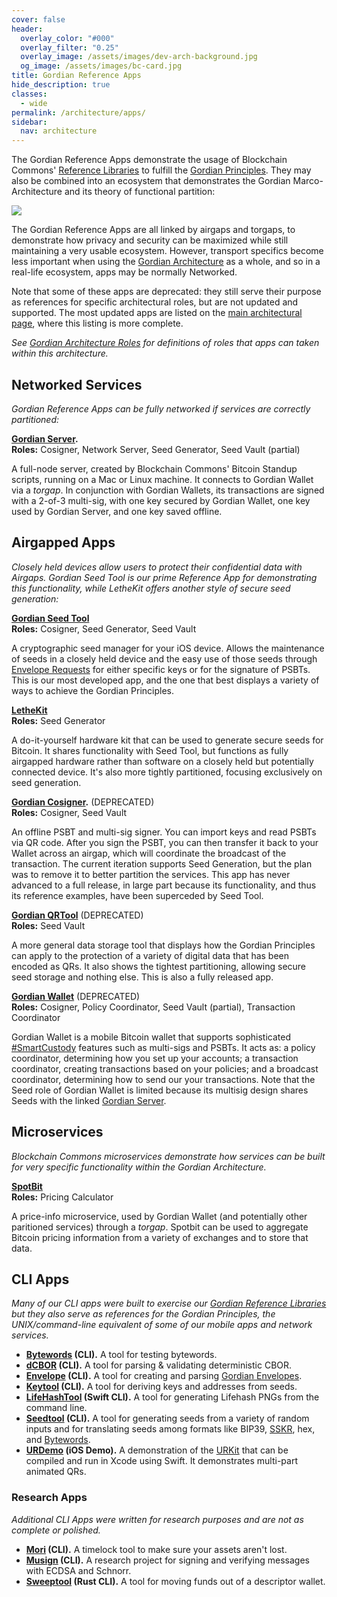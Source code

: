 ```yaml
---
cover: false
header:
  overlay_color: "#000"
  overlay_filter: "0.25"
  overlay_image: /assets/images/dev-arch-background.jpg
  og_image: /assets/images/bc-card.jpg
title: Gordian Reference Apps
hide_description: true
classes:
  - wide
permalink: /architecture/apps/
sidebar:
  nav: architecture
---
```


The Gordian Reference Apps demonstrate the usage of Blockchain
Commons' [Reference Libraries](/libraries/) to fulfill the [Gordian
Principles](/principles/). They may also be combined into an ecosystem
that demonstrates the Gordian Marco-Architecture and its theory of
functional partition:

![](/assets/images/appmap-black.png)

The Gordian Reference Apps are all linked by airgaps and torgaps, to
demonstrate how privacy and security can be maximized while still
maintaining a very usable ecosystem. However, transport specifics
become less important when using the [Gordian
Architecture](/architecture/) as a whole, and so in a real-life
ecosystem, apps may be normally Networked.

Note that some of these apps are deprecated: they still serve their
purpose as references for specific architectural roles, but are not
updated and supported. The most updated apps are listed on the [main
architectural page](/architecture/), where this listing is more
complete.

_See [Gordian Architecture Roles](/architecture/roles/) for
definitions of roles that apps can taken within this architecture._

## Networked Services

_Gordian Reference Apps can be fully networked if services are correctly partitioned:_

**[Gordian Server](https://github.com/BlockchainCommons/GordianServer-macOS).**<br>
**Roles:** Cosigner, Network Server, Seed Generator, Seed Vault (partial)

A full-node server, created by Blockchain Commons' Bitcoin Standup
scripts, running on a Mac or Linux machine. It connects to Gordian
Wallet via a _torgap_. In conjunction with Gordian Wallets, its
transactions are signed with a 2-of-3 multi-sig, with one key secured
by Gordian Wallet, one key used by Gordian Server, and one key saved
offline.

## Airgapped Apps

_Closely held devices allow users to protect their confidential data
with Airgaps. Gordian Seed Tool is our prime Reference App for
demonstrating this functionality, while LetheKit offers another style
of secure seed generation:_

**[Gordian Seed Tool](https://github.com/BlockchainCommons/GordianSeedTool-iOS)**<br>
**Roles:** Cosigner, Seed Generator, Seed Vault

A cryptographic seed manager for your iOS device. Allows the
maintenance of seeds in a closely held device and the easy use of
those seeds through [Envelope Requests](/envelope/request/) for either specific keys or for
the signature of PSBTs. This is our most developed app, and the one
that best displays a variety of ways to achieve the Gordian
Principles.

**[LetheKit](https://github.com/BlockchainCommons/bc-lethekit)**<br>
**Roles:** Seed Generator

A do-it-yourself hardware kit that can be used to generate secure
seeds for Bitcoin. It shares functionality with Seed Tool, but
functions as fully airgapped hardware rather than software on a
closely held but potentially connected device. It's also more tightly
partitioned, focusing exclusively on seed generation.

**[Gordian Cosigner](https://github.com/BlockchainCommons/GordianSigner-Catalyst).** (DEPRECATED) <br>
**Roles:** Cosigner, Seed Vault

An offline PSBT and multi-sig signer. You can import keys and read
PSBTs via QR code. After you sign the PSBT, you can then transfer it
back to your Wallet across an airgap, which will coordinate the
broadcast of the transaction. The current iteration supports Seed
Generation, but the plan was to remove it to better partition the
services. This app has never advanced to a full release, in large part
because its functionality, and thus its reference examples, have been
superceded by Seed Tool.

**[Gordian QRTool](https://github.com/BlockchainCommons/GordianQRTool-iOS)** (DEPRECATED) <br>
**Roles:** Seed Vault

A more general data storage tool that displays how the Gordian
Principles can apply to the protection of a variety of digital data
that has been encoded as QRs. It also shows the tightest partitioning,
allowing secure seed storage and nothing else. This is also a fully
released app.


**[Gordian Wallet](https://github.com/BlockchainCommons/GordianWallet-iOS)** (DEPRECATED) <br>
**Roles:** Cosigner, Policy Coordinator, Seed Vault (partial), Transaction Coordinator

Gordian Wallet is a mobile Bitcoin wallet that supports sophisticated
[#SmartCustody](https://www.smartcustody.com/) features such as
multi-sigs and PSBTs. It acts as: a policy coordinator, determining
how you set up your accounts; a transaction coordinator, creating
transactions based on your policies; and a broadcast coordinator,
determining how to send our your transactions. Note that the Seed role
of Gordian Wallet is limited because its multisig design shares Seeds
with the linked [Gordian
Server](https://github.com/BlockchainCommons/GordianServer-macOS).

## Microservices

_Blockchain Commons microservices demonstrate how services can be
built for very specific functionality within the Gordian
Architecture._

**[SpotBit](https://github.com/BlockchainCommons/spotbit)** <br>
**Roles:** Pricing Calculator

A price-info microservice, used by Gordian Wallet (and potentially
other paritioned services) through a _torgap_. Spotbit can be used to
aggregate Bitcoin pricing information from a variety of exchanges and
to store that data.

## CLI Apps

_Many of our CLI apps were built to exercise our [Gordian Reference
Libraries](https://github.com/BlockchainCommons/crypto-commons) but
they also serve as references for the Gordian Principles, the
UNIX/command-line equivalent of some of our mobile apps and network
services._

* **[Bytewords](https://github.com/BlockchainCommons/bc-bytewords-cli) \(CLI\).** A tool for testing bytewords.
* **[dCBOR](https://github.com/BlockchainCommons/dcbor-cli) \(CLI\).** A tool for parsing & validating deterministic CBOR.
* **[Envelope](https://github.com/BlockchainCommons/envelope-cli-swift) \(CLI\).** A tool for creating and parsing [Gordian Envelopes](/envelope/).
* **[Keytool](https://github.com/BlockchainCommons/bc-keytool-cli) \(CLI\).** A tool for deriving keys and addresses from seeds. 
* **[LifeHashTool](https://github.com/BlockchainCommons/LifeHashTool) \(Swift CLI\).** A tool for generating Lifehash PNGs from the command line.
* **[Seedtool](https://github.com/BlockchainCommons/bc-seedtool-cli) \(CLI\).** A tool for generating seeds from a variety of random inputs and for translating seeds among formats like BIP39, [SSKR](/sskr/), hex, and [Bytewords](/bytewords/).
* **[URDemo](https://github.com/BlockchainCommons/URDemo) \(iOS Demo\).** A demonstration of the [URKit](https://github.com/BlockchainCommons/URKit) that can be compiled and run in Xcode using Swift. It demonstrates multi-part animated QRs.

### Research Apps

_Additional CLI Apps were written for research purposes and are not as complete or polished._

* **[Mori](https://github.com/BlockchainCommons/mori-cli) \(CLI\).** A timelock tool to make sure your assets aren't lost.
* **[Musign](https://github.com/BlockchainCommons/musign-cli) \(CLI\).** A research project for signing and verifying messages with ECDSA and Schnorr.
* **[Sweeptool](https://github.com/BlockchainCommons/sweeptool-cli) \(Rust CLI\).**  A tool for moving funds out of a descriptor wallet.
